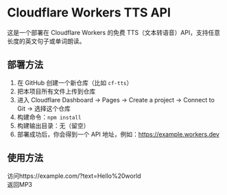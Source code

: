 # Cloudflare Workers TTS API

这是一个部署在 Cloudflare Workers 的免费 TTS（文本转语音）API，支持任意长度的英文句子或单词朗读。

## 部署方法

1. 在 GitHub 创建一个新仓库（比如 `cf-tts`）
2. 把本项目所有文件上传到仓库
3. 进入 Cloudflare Dashboard → Pages → Create a project → Connect to Git → 选择这个仓库
4. 构建命令：`npm install`
5. 构建输出目录：无（留空）
6. 部署成功后，你会得到一个 API 地址，例如：https://example.workers.dev
## 使用方法

访问https://example.com/?text=Hello%20world</br>
返回MP3
